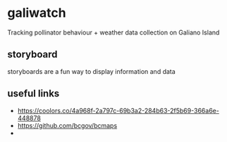 # galiwatch
Tracking pollinator behaviour + weather data collection on Galiano Island

## storyboard

storyboards are a fun way to display information and data

## useful links

* https://coolors.co/4a968f-2a797c-69b3a2-284b63-2f5b69-366a6e-448878
* https://github.com/bcgov/bcmaps
* 
